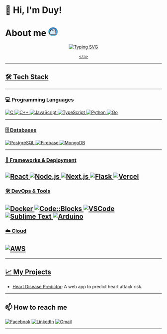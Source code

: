 # 👋 Hi, I'm Duy!
<!-- About -->

<div>

  <h1>
    About me 
    <img src="dancingcat.gif" width="30px" style="border-radius:50px;">
  </h1>
  <div align="center">
    <a href="https://git.io/typing-svg">
      <img src="https://readme-typing-svg.herokuapp.com?font=Fira+Code&duration=2000&pause=1000&color=007AFF&multiline=true&width=450&height=220&lines=I'm+Duy;I'm+currently+studying+at+VNU-HCM+UIT;Major+Computer+Science;I'm+a+Machine+Learning+enthusiast;and+Full+Stack+Developer+from+Vietnam." alt="Typing SVG" />

    </a>
  </div>
</div>



---
## 🛠️ Tech Stack

---

### 💻 Programming Languages
![C](https://img.shields.io/badge/C-00599C?style=for-the-badge&logo=c&logoColor=white)
![C++](https://img.shields.io/badge/C++-00599C?style=for-the-badge&logo=c%2B%2B&logoColor=white)
![JavaScript](https://img.shields.io/badge/JavaScript-F7DF1E?style=for-the-badge&logo=javascript&logoColor=222)
![TypeScript](https://img.shields.io/badge/TypeScript-3178C6?style=for-the-badge&logo=typescript&logoColor=white)
![Python](https://img.shields.io/badge/Python-3776AB?style=for-the-badge&logo=python&logoColor=white)
![Go](https://img.shields.io/badge/Go-00ADD8?style=for-the-badge&logo=go&logoColor=white)

---

### 🗄️ Databases
![PostgreSQL](https://img.shields.io/badge/PostgreSQL-316192?style=for-the-badge&logo=postgresql&logoColor=white)
![Firebase](https://img.shields.io/badge/Firebase-FFCA28?style=for-the-badge&logo=firebase&logoColor=black)
![MongoDB](https://img.shields.io/badge/MongoDB-47A248?style=for-the-badge&logo=mongodb&logoColor=white)

---

### 🚀 Frameworks & Deployment
![React](https://img.shields.io/badge/React-20232A?style=for-the-badge&logo=react&logoColor=61DAFB)
![Node.js](https://img.shields.io/badge/Node.js-339933?style=for-the-badge&logo=node.js&logoColor=white)
![Next.js](https://img.shields.io/badge/Next.js-000000?style=for-the-badge&logo=next.js&logoColor=white)
![Flask](https://img.shields.io/badge/Flask-000000?style=for-the-badge&logo=flask&logoColor=white)
![Vercel](https://img.shields.io/badge/Vercel-000000?style=for-the-badge&logo=vercel&logoColor=white)
---

### 🛠️ DevOps & Tools
![Docker](https://img.shields.io/badge/Docker-2496ED?style=for-the-badge&logo=docker&logoColor=white)
![Code::Blocks](https://img.shields.io/badge/Code::Blocks-000000?style=for-the-badge&logo=codeblocks&logoColor=white)
![VSCode](https://img.shields.io/badge/VS%20Code-007ACC?style=for-the-badge&logo=visual-studio-code&logoColor=white)
![Sublime Text](https://img.shields.io/badge/Sublime%20Text-FF9800?style=for-the-badge&logo=sublime-text&logoColor=white)
![Arduino](https://img.shields.io/badge/Arduino-00979D?style=for-the-badge&logo=arduino&logoColor=white)
---
### ☁️ Cloud
![AWS](https://img.shields.io/badge/AWS-232F3E?style=for-the-badge&logo=amazon-aws&logoColor=white)
---

---

## 📈 My Projects

- [Heart Disease Predictor](https://github.com/dpduy123/CS114_Project): A web app to predict heart attack risk.

---

## 📫 How to reach me
[![Facebook](https://img.shields.io/badge/Facebook-1877F2?style=flat&logo=facebook&logoColor=white)](https://facebook.com/Toikhonghutthuoc)
[![LinkedIn](https://img.shields.io/badge/LinkedIn-blue?style=flat&logo=linkedin)](https://www.linkedin.com/in/ph%C6%B0%C6%A1ng-duy-%C4%91%E1%BB%97-6a7844323/)
[![Gmail](https://img.shields.io/badge/Gmail-red?style=flat&logo=gmail)](mailto:dpduy1230901tl@gmail.com)

--- 
